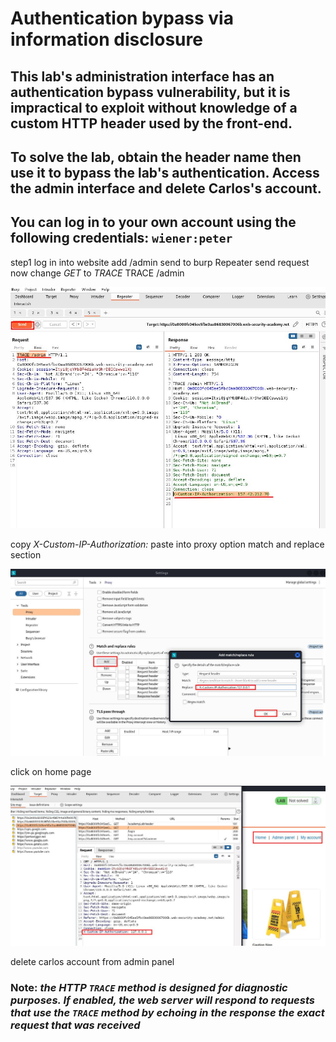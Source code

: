 # Authentication bypass via information disclosure

## This lab's administration interface has an authentication bypass vulnerability, but it is impractical to exploit without knowledge of a custom HTTP header used by the front-end.

## To solve the lab, obtain the header name then use it to bypass the lab's authentication. Access the admin interface and delete Carlos's account.

## You can log in to your own account using the following credentials: `wiener:peter`

step1
log in into website
add /admin
send to burp Repeater
send request
now change _GET_ to _TRACE_
TRACE /admin

![screenshot](images/lab4_trace_request.jpg)

copy _X-Custom-IP-Authorization:_
paste into proxy option match and replace section

![screenshot](images/lab4_match_and_replace.jpg)

click on home page

![screenshot](images/lab_home_page.jpg)

delete carlos account from admin panel

### Note: _the HTTP `TRACE` method is designed for diagnostic purposes. If enabled, the web server will respond to requests that use the `TRACE` method by echoing in the response the exact request that was received_
